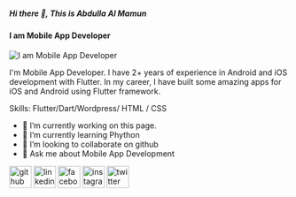 ##### Hi there 👋, This is Abdulla Al Mamun
#### I am Mobile App Developer
![I am Mobile App Developer](https://scontent.fspd5-1.fna.fbcdn.net/v/t39.30808-6/242160218_1570138569995311_7348188513475152167_n.jpg?_nc_cat=106&ccb=1-7&_nc_sid=19026a&_nc_eui2=AeEdU4UUZaHfWyeunwZ-HohEf3NrNih40pB_c2s2KHjSkJYFLeySZ2vfG33tsKjrBSpWSD3p__SEUnuNQmGAHuVm&_nc_ohc=IpT3pygdwJEAX9qmhsw&_nc_ht=scontent.fspd5-1.fna&oh=00_AT-m6s1yNjC4_r4VMjiG1RFwxGMwlzpLEBiA2ves86sxNQ&oe=634BD50B)

I'm Mobile App Developer. I have 2+ years of experience in Android and iOS development with Flutter. In my career, I have built some amazing apps for iOS and Android using Flutter framework.

Skills: Flutter/Dart/Wordpress/ HTML / CSS

- 🔭 I’m currently working on this page. 
- 🌱 I’m currently learning Phython 
- 👯 I’m looking to collaborate on github 
- 💬 Ask me about Mobile App Development 


[<img src='https://cdn.jsdelivr.net/npm/simple-icons@3.0.1/icons/github.svg' alt='github' height='40'>](https://github.com/AbdullaMamun15)  [<img src='https://cdn.jsdelivr.net/npm/simple-icons@3.0.1/icons/linkedin.svg' alt='linkedin' height='40'>](https://www.linkedin.com/in/abdulla-mamun-636146225/)  [<img src='https://cdn.jsdelivr.net/npm/simple-icons@3.0.1/icons/facebook.svg' alt='facebook' height='40'>](https://www.facebook.com/abdullaalmamun1506)  [<img src='https://cdn.jsdelivr.net/npm/simple-icons@3.0.1/icons/instagram.svg' alt='instagram' height='40'>](https://www.instagram.com/mamun152001/)  [<img src='https://cdn.jsdelivr.net/npm/simple-icons@3.0.1/icons/twitter.svg' alt='twitter' height='40'>](https://twitter.com/Abdulla69424013)  

